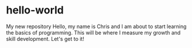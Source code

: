 # hello-world
My new repository
  Hello, my name is Chris and I am about to start learning the basics of programming. 
  This will be where I measure my growth and skill development. Let's get to it!

